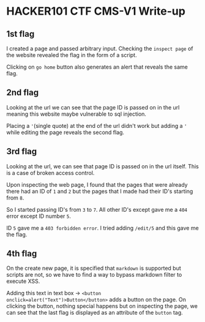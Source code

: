 # HACKER101 CTF CMS-V1 Write-up

## 1st flag
I created a page and passed arbitrary input. Checking the `inspect page` of the website revealed the flag in the form of a script.

Clicking on `go home` button also generates an alert that reveals the same flag.


## 2nd flag
Looking at the url we can see that the page ID is passed on in the url meaning this website maybe vulnerable to sql injection.

Placing a `'`(single quote) at the end of the url didn't work but adding a `'` while editing the page reveals the second flag.
 
## 3rd flag
Looking at the url, we can see that page ID is passed on in the url itself. This is a case of broken access control.

Upon inspecting the web page, I found that the pages that were already there had an ID of `1` and `2` but the pages that I made had their ID's starting from `8`.

So I started passing ID's from `3` to `7`. All other ID's except gave me a `404` error except ID number `5`.

ID `5` gave me a `403 forbidden error`. I tried adding `/edit/5` and this gave me the flag.

## 4th flag
On the create new page, it is specified that `markdown` is supported but scripts are not, so we have to find a way to bypass markdown filter to execute XSS.

Adding this text in text box -> `<button onclick=alert("Text")>Button</button>` adds a button on the page. On clicking the button, nothing special happens but on inspecting the page, we can see that the last flag is displayed as an attribute of the `button` tag.

